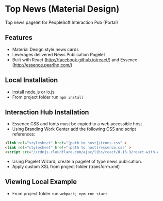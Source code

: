 # Top News (Material Design)

Top news pagelet for PeopleSoft Interaction Pub (Portal)

## Features

* Material Design style news cards
* Leverages delivered News Publication Pagelet
* Built with React (http://facebook.github.io/react/) and Essence (http://essence.pearlhq.com/)

## Local Installation

* Install node.js or io.js
* From project folder run `npm install`

## Interaction Hub Installation

* Essence CSS and fonts must be copied to a web accessible host
* Using Branding Work Center add the following CSS and script references:

```html
<link rel="stylesheet" href="[path to host]/icons.css" >
<link rel="stylesheet" href="[path to host]/essence.css" >
<script src="//cdnjs.cloudflare.com/ajax/libs/react/0.13.3/react-with-addons.js"></script>
```

* Using Pagelet Wizard, create a pagelet of type news publication.
* Apply custom XSL from project folder (transform.xml)

## Viewing Local Example

* From project folder run `webpack; npm run start`
